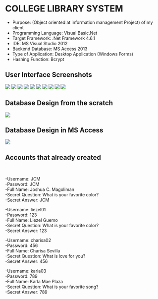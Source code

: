 # COLLEGE LIBRARY SYSTEM

* Purpose: (Object oriented at information management Project) of my client
* Programming Language: Visual Basic.Net
* Target Framework: .Net Framework 4.6.1
* IDE: MS Visual Studio 2012
* Backend Database: MS Access 2013
* Type of Application: Desktop Application (Windows Forms)
* Hashing Function: Bcrypt

<h2> User Interface Screenshots </h2> 
  <img src="SCREENSHOTS/PIC1.jpg">
  
  <img src="SCREENSHOTS/PIC2.jpg">
  
  <img src="SCREENSHOTS/PIC3.jpg">
  
  <img src="SCREENSHOTS/PIC4.jpg">
  
  <img src="SCREENSHOTS/PIC5.jpg">
	
  <img src="SCREENSHOTS/PIC6.jpg">
	  
  <img src="SCREENSHOTS/PIC7.jpg">
				  
  <img src="SCREENSHOTS/PIC8.jpg">
  
  <img src="SCREENSHOTS/PIC9.jpg">

  <img src="SCREENSHOTS/PIC10.jpg">
  
<h2> Database Design from the scratch </h2> 
  <img src="SCREENSHOTS/PIC11.jpg">
	
<h2> Database Design in MS Access </h2> 
  <img src="SCREENSHOTS/PIC12.jpg">

<h2> Accounts that already created </h2> <br />

-Username: JCM <br />
-Password: JCM <br />
-Full Name: Joshua C. Magoliman <br />
-Secret Question: What is your favorite color? <br />
-Secret Answer: JCM <br />

-Username: liezel01 <br />
-Password: 123 <br />
-Full Name: Liezel Guemo <br />
-Secret Question: What is your favorite color? <br />
-Secret Answer: 123 <br />

-Username: charisa02 <br />
-Password: 456 <br />
-Full Name: Charisa Sevilla <br />
-Secret Question: What is love for you?<br />
-Secret Answer: 456 <br />

-Username: karla03 <br />
-Password: 789 <br />
-Full Name: Karla Mae Plaza <br />
-Secret Question: What is your favorite song?<br />
-Secret Answer: 789 <br />



